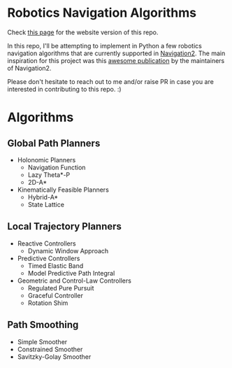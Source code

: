 # Robotics Navigation Algorithms

Check [this page](https://atb033.github.io/robotics-navigation-algorithms/) for the website version of this repo.

In this repo, I'll be attempting to implement in Python a few robotics navigation algorithms that are currently supported in [Navigation2](https://navigation.ros.org/). The main inspiration for this project was this [awesome publication](https://arxiv.org/pdf/2307.15236.pdf) by the maintainers of Navigation2.

Please don't hesitate to reach out to me and/or raise PR in case you are interested in contributing to this repo. :)

# Algorithms

## Global Path Planners

- Holonomic Planners
  - Navigation Function
  - Lazy Theta*-P
  - 2D-A*
- Kinematically Feasible Planners
  - Hybrid-A*
  - State Lattice

## Local Trajectory Planners

- Reactive Controllers
  - Dynamic Window Approach
- Predictive Controllers
  - Timed Elastic Band
  - Model Predictive Path Integral
- Geometric and Control-Law Controllers
  - Regulated Pure Pursuit
  - Graceful Controller
  - Rotation Shim 

## Path Smoothing

- Simple Smoother
- Constrained Smoother
- Savitzky-Golay Smoother 

